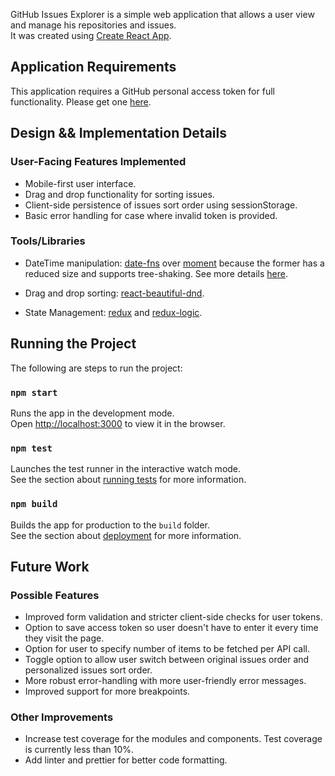 GitHub Issues Explorer is a simple web application that allows a user view and manage his repositories and issues. <br />
It was created using [Create React App](https://github.com/facebook/create-react-app).

## Application Requirements
This application requires a GitHub personal access token for full functionality. Please get one [here](https://github.com/settings/tokens).<br/>



## Design && Implementation Details

### User-Facing Features Implemented
- Mobile-first user interface.
- Drag and drop functionality for sorting issues.
- Client-side persistence of issues sort order using sessionStorage.
- Basic error handling for case where invalid token is provided.

### Tools/Libraries
- DateTime manipulation: [date-fns](https://date-fns.org/) over [moment](https://momentjs.com/) because the former has a reduced size and supports tree-shaking. See more details [here](https://github.com/you-dont-need/You-Dont-Need-Momentjs).

- Drag and drop sorting: [react-beautiful-dnd](https://github.com/atlassian/react-beautiful-dnd).

- State Management: [redux](https://redux.js.org/) and [redux-logic](https://github.com/jeffbski/redux-logic).<br />



## Running the Project
The following are steps to run the project:

### `npm start`
Runs the app in the development mode.<br />
Open [http://localhost:3000](http://localhost:3000) to view it in the browser.

### `npm test`
Launches the test runner in the interactive watch mode.<br />
See the section about [running tests](https://facebook.github.io/create-react-app/docs/running-tests) for more information.

### `npm build`
Builds the app for production to the `build` folder.<br />
See the section about [deployment](https://facebook.github.io/create-react-app/docs/deployment) for more information.<br />



## Future Work

### Possible Features
- Improved form validation and stricter client-side checks for user tokens.
- Option to save access token so user doesn't have to enter it every time they visit the page.
- Option for user to specify number of items to be fetched per API call.
- Toggle option to allow user switch between original issues order and personalized issues sort order.
- More robust error-handling with more user-friendly error messages.
- Improved support for more breakpoints.

### Other Improvements
- Increase test coverage for the modules and components. Test coverage is currently less than 10%.
- Add linter and prettier for better code formatting.
